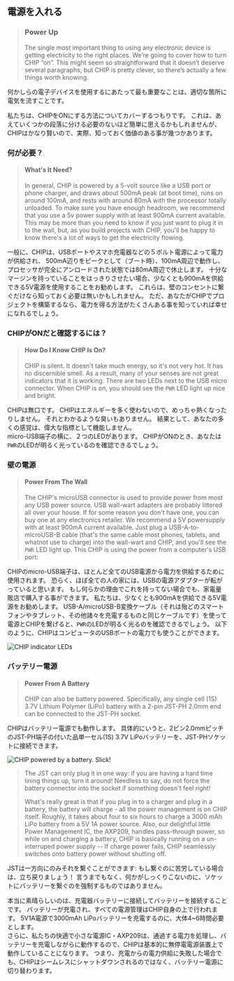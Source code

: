 ## 電源を入れる
> ### Power Up  
> The single most important thing to using any electronic device is getting electricity to the right places. We’re going to cover how to turn CHIP “on”. This might seem so straightforward that it doesn’t deserve several paragraphs, but CHIP is pretty clever, so there’s actually a few things worth knowing.

何かしらの電子デバイスを使用するにあたって最も重要なことは、適切な箇所に電気を流すことです。

私たちは、CHIPをONにする方法についてカバーするつもりです。
これは、あえていくつかの段落に分ける必要のないほど簡単に思えるかもしれませんが、
CHIPはかなり賢いので、実際、知っておく価値のある事が幾つかあります。


### 何が必要？
> #### What's It Need?  
> In general, CHIP is powered by a 5-volt source like a USB port or phone charger, and draws about 500mA peak (at boot time), runs on around 100mA, and rests with around 80mA with the processor totally unloaded.
> To make sure you have enough headroom, we recommend that you use a 5v power supply with at least 900mA current available.
> This may be more than you need to know if you just want to plug it in to the wall, but, as you build projects with CHIP, you'll be happy to know there's a lot of ways to get the electricity flowing.

一般に、CHIPは、USBポートやスマホ充電器などの５ボルト電源によって電力が供給され、
500mA辺りをピークとして（ブート時）、100mA周辺で動作し、プロセッサが完全にアンロードされた状態では80mA周辺で休止します。
十分なマージンを持っていることをはっきりさせたい場合、少なくとも900mAを供給できる5V電源を使用することをお勧めします。
これらは、壁のコンセントに繋ぐだけなら知っておく必要は無いかもしれません。
ただ、あなたがCHIPでプロジェクトを構築するなら、電力を得る方法がたくさんある事を知っていれば幸せになれるでしょう。


### CHIPがONだと確認するには？
> #### How Do I Know CHIP Is On?  
> CHIP is silent. It doesn't take much energy, so it's not very hot.
> It has no discernible smell.
> As a result, many of your senses are not great indicators that it is working.
> There are two LEDs next to the USB micro connector.
> When CHIP is on, you should see the `PWR` LED light up nice and bright.

CHIPは無口です。
CHIPはエネルギーを多く使わないので、めっちゃ熱くなったりしません。
それとわかるような臭いもありません。
結果として、あなたの多くの感覚は、偉大な指標として機能しません。  
micro-USB端子の横に、２つのLEDがあります。
CHIPがONのとき、あなたは`PWR`のLEDが明るく光っているのを確認できるでしょう。


### 壁の電源
> #### Power From The Wall  
> The CHIP's microUSB connector is used to provide power from most any USB power source.
> USB wall-wart adapters are probably littered all over your house.
> If for some reason you don't have one, you can buy one at any electronics retailer.
> We recommend a 5V powersupply with at least 900mA current available.
> Just plug a USB-A-to-microUSB-B cable (that's the same cable most phones, tablets, and whatnot use to charge) into the wall-wart and CHIP, and you'll see the `PWR` LED light up.
> This CHIP is using the power from a computer's USB port:

CHIPのmicro-USB端子は、ほとんど全てのUSB電源から電力を供給するために使用されます。
恐らく、ほぼ全ての人の家には、USBの電源アダプターが転がっていると思います。
もし何らかの理由でこれを持ってない場合でも、家電量販店で購入する事ができます。
私たちは、少なくとも900mAを供給できる5V電源をお勧めします。
USB-A/microUSB-B変換ケーブル（それは殆どのスマートフォンやタブレット、その他諸々を充電するものと同じケーブルです）を使って電源とCHIPを繋げると、`PWR`のLEDが明るく光るのを確認できるでしょう。
以下のように、CHIPはコンピュータのUSBポートの電力でも使うことができます。

![CHIP indicator LEDs](./../images/chip_ledon.jpg)


### バッテリー電源
> #### Power From A Battery  
> CHIP can also be battery powered.
> Specifically, any single cell (1S) 3.7V Lithium Polymer (LiPo) battery with a 2-pin JST-PH 2.0mm end can be connected to the JST-PH socket.

CHIPはバッテリー電源でも動作します。
具体的にいうと、2ピン2.0mmピッチのJST-PH端子の付いた品単一セル(1S) 3.7V LiPoバッテリーを、JST-PHソケットに接続できます。

![CHIP powered by a battery. Slick!](./../images/chip_battery.jpg)

> The JST can only plug it in one way: if you are having a hard time lining things up, turn it around! Needless to say, do not force the battery connector into the socket if something doesn't feel right!
> 
> What's really great is that if you plug in to a charger and plug in a battery, the battery will charge - all the power management is on CHIP itself.
> Roughly, it takes about four to six hours to charge a 3000 mAh LiPo battery from a 5V 1A power source.
> Also, our delightful little Power Management IC, the AXP209, handles pass-through power, so while on and charging a battery, CHIP is basically running on a un-interruped power supply -- If charge power fails, CHIP seamlessly switches onto battery power without shutting off.

JSTは一方向にのみそれを繋ぐことができます:
もし繋ぐのに苦労している場合は、立ち戻りましょう！
言うまでもなく、何かがしっくりこないのに、ソケットにバッテリーを繋ぐのを強制するものではありません。

本当に素晴らしいのは、充電器バッテリーに接続してバッテリーを接続することです。
バッテリーが充電され、すべての電源管理はCHIP自身の上で行われます。
5V1A電源で3000mAh LiPoバッテリーを充電するのに、大体4~6時間必要とします。  
さらに、私たちの快適で小さな電源IC・AXP209は、通過する電力を処理し、バッテリーを充電しながらに動作するので、CHIPは基本的に無停電電源装置上で動作していることになります。
つまり、充電からの電力供給に失敗した場合でも、CHIPはシームレスにシャットダウンされるのではなく、バッテリー電源に切り替わります。

